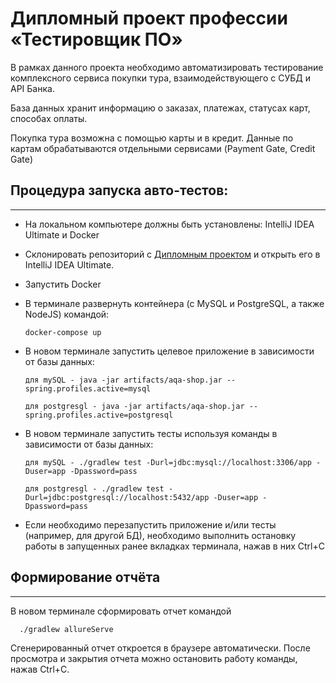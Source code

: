 # Дипломный проект профессии «Тестировщик ПО»

В рамках данного проекта необходимо автоматизировать тестирование комплексного сервиса покупки тура, взаимодействующего с СУБД и API Банка.

База данных хранит информацию о заказах, платежах, статусах карт, способах оплаты.

Покупка тура возможна с помощью карты и в кредит. Данные по картам обрабатываются отдельными сервисами (Payment Gate, Credit Gate)

## Процедура запуска авто-тестов:

---
* На локальном компьютере должны быть установлены: IntelliJ IDEA Ultimate и Docker
* Склонировать репозиторий c [Дипломным проектом](https://github.com/Rigo656/Diplom-QA.git) и открыть его в IntelliJ IDEA Ultimate.
* Запустить Docker
* В терминале развернуть контейнера (с MySQL и PostgreSQL, а также NodeJS) командой:

      docker-compose up

* В новом терминале запустить целевое приложение в зависимости от базы данных:

      для mySQL - java -jar artifacts/aqa-shop.jar --spring.profiles.active=mysql

      для postgresgl - java -jar artifacts/aqa-shop.jar --spring.profiles.active=postgresql

* В новом терминале запустить тесты используя команды в зависимости от базы данных:

      для mySQL - ./gradlew test -Durl=jdbc:mysql://localhost:3306/app -Duser=app -Dpassword=pass

      для postgresgl - ./gradlew test -Durl=jdbc:postgresql://localhost:5432/app -Duser=app -Dpassword=pass

* Если необходимо перезапустить приложение и/или тесты (например, для другой БД), необходимо выполнить остановку работы в запущенных ранее вкладках терминала, нажав в них Ctrl+С
## Формирование отчёта

---
В новом терминале сформировать отчет командой

      ./gradlew allureServe

Сгенерированный отчет откроется в браузере автоматически. После просмотра и закрытия отчета можно остановить работу команды, нажав Ctrl+С.

